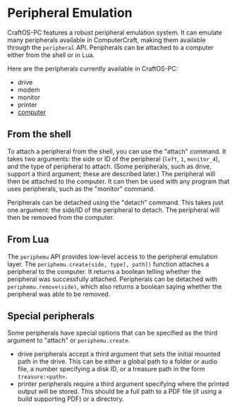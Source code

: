 # Peripheral Emulation
CraftOS-PC features a robust peripheral emulation system. It can emulate many peripherals available in ComputerCraft, making them available through the `peripheral` API. Peripherals can be attached to a computer either from the shell or in Lua.

Here are the peripherals currently available in CraftOS-PC:
* drive
* modem
* monitor
* printer
* [computer](multicomp.html)

## From the shell
To attach a peripheral from the shell, you can use the "attach" command. It takes two arguments: the side or ID of the peripheral (`left`, `1`, `monitor_4`), and the type of peripheral to attach. (Some peripherals, such as drive, support a third argument; these are described later.) The peripheral will then be attached to the computer. It can then be used with any program that uses peripherals, such as the "monitor" command.  

Peripherals can be detached using the "detach" command. This takes just one argument: the side/ID of the peripheral to detach. The peripheral will then be removed from the computer.

## From Lua
The `periphemu` API provides low-level access to the peripheral emulation layer. The `periphemu.create(side, type[, path])` function attaches a peripheral to the computer. It returns a boolean telling whether the peripheral was successfully attached. Peripherals can be detached with `periphemu.remove(side)`, which also returns a boolean saying whether the peripheral was able to be removed.

## Special peripherals
Some peripherals have special options that can be specified as the third argument to "attach" or `periphemu.create`.
* drive peripherals accept a third argument that sets the initial mounted path in the drive. This can be either a global path to a folder or audio file, a number specifying a disk ID, or a treasure path in the form `treasure:<path>`.
* printer peripherals require a third argument specifying where the printed output will be stored. This should be a full path to a PDF file (if using a build supporting PDF) or a directory.